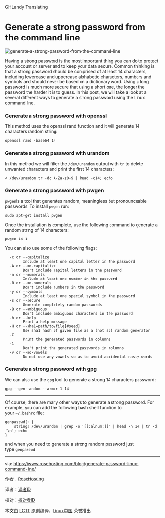 GHLandy Translating


# Generate a strong password from the command line

 ![generate-a-strong-password-from-the-command-line](https://www.rosehosting.com/blog/wp-content/uploads/2016/10/generate-a-strong-password-from-the-command-line.jpg) 

Having a strong password is the most important thing you can do to protect your account or server and to keep your data secure. Common thinking is that a strong password should be comprised of at least 14 characters, including lowercase and uppercase alphabetic characters, numbers and symbols and should never be based on a dictionary word. Using a long password is much more secure that using a short one, the longer the password the harder it is to guess. In this post, we will take a look at a several different ways to generate a strong password using the Linux command line.

### Generate a strong password with openssl

This method uses the openssl rand function and it will generate 14 characters random string:

```
openssl rand -base64 14
```

### Generate a strong password with urandom

In this method we will filter the `/dev/urandom` output with `tr` to delete unwanted characters and print the first 14 characters:

```
< /dev/urandom tr -dc A-Za-z0-9 | head -c14; echo
```

### Generate a strong password with pwgen

`pwgen`is a tool that generates random, meaningless but pronounceable passwords.
To install `pwgen` run:

```
sudo apt-get install pwgen
```

Once the installation is complete, use the following command to generate a random string of 14 characters:

```
pwgen 14 1
```

You can also use some of the following flags:
<small style="transition: height 0.15s ease-out, width 0.15s ease-out; font-size: 14.45px;"></small>

```
  -c or --capitalize
        Include at least one capital letter in the password
  -A or --no-capitalize
        Don't include capital letters in the password
  -n or --numerals
        Include at least one number in the password
  -0 or --no-numerals
        Don't include numbers in the password
  -y or --symbols
        Include at least one special symbol in the password
  -s or --secure
        Generate completely random passwords
  -B or --ambiguous
        Don't include ambiguous characters in the password
  -h or --help
        Print a help message
  -H or --sha1=path/to/file[#seed]
        Use sha1 hash of given file as a (not so) random generator
  -C
        Print the generated passwords in columns
  -1
        Don't print the generated passwords in columns
  -v or --no-vowels
        Do not use any vowels so as to avoid accidental nasty words

```

### Generate a strong password with gpg

We can also use the `gpg` tool to generate a strong 14 characters password:

```
gpg --gen-random --armor 1 14
```

* * *

Of course, there are many other ways to generate a strong password. For example, you can add the following bash shell function to your `~/.bashrc` file:

```
genpasswd() { 
    strings /dev/urandom | grep -o '[[:alnum:]]' | head -n 14 | tr -d '\n'; echo
}
```

and when you need to generate a strong random password just type `genpasswd`



--------------------------------------------------------------------------------

via: https://www.rosehosting.com/blog/generate-password-linux-command-line/

作者：[RoseHosting][a]

译者：[译者ID](https://github.com/译者ID)

校对：[校对者ID](https://github.com/校对者ID)

本文由 [LCTT](https://github.com/LCTT/TranslateProject) 原创编译，[Linux中国](https://linux.cn/) 荣誉推出

[a]:www.rosehosting.com
